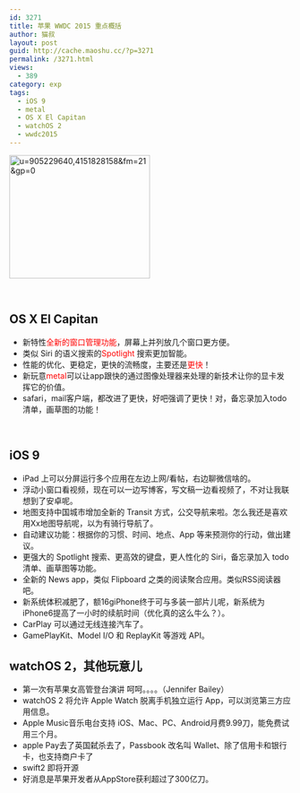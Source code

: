 ```yaml
---
id: 3271
title: 苹果 WWDC 2015 重点概括
author: 猫叔
layout: post
guid: http://cache.maoshu.cc/?p=3271
permalink: /3271.html
views:
  - 389
category: exp
tags:
  - iOS 9
  - metal
  - OS X El Capitan
  - watchOS 2
  - wwdc2015
---
```

[<img class=" size-full wp-image-3272 aligncenter" src="http://cache.maoshu.cc//wp-content/uploads/2015/06/u9052296404151828158fm21gp0.jpg" alt="u=905229640,4151828158&fm=21&gp=0" width="251" height="220" />][1]

&nbsp;

## OS X El Capitan

  * 新特性<span style="color: #ff0000;">全新的窗口管理功能</span>，屏幕上并列放几个窗口更方便。
  * 类似 Siri 的语义搜索的<span style="color: #ff0000;">Spotlight</span> 搜索更加智能。
  * 性能的优化、更稳定，更快的流畅度，主要还是<span style="color: #ff0000;">更快</span>！
  * 新玩意<span style="color: #ff0000;">metal</span>可以让app跟快的通过图像处理器来处理的新技术让你的显卡发挥它的价值。
  * safari，mail客户端，都改进了更快，好吧强调了更快！对，备忘录加入todo清单，画草图的功能！

&nbsp;

## iOS 9

  * iPad 上可以分屏运行多个应用在左边上网/看帖，右边聊微信啥的。
  * 浮动小窗口看视频，现在可以一边写博客，写文稿一边看视频了，不对让我联想到了安卓呢。
  * 地图支持中国城市增加全新的 Transit 方式，公交导航来啦。怎么我还是喜欢用Xx地图导航呢，以为有骑行导航了。
  * 自动建议功能：根据你的习惯、时间、地点、App 等来预测你的行动，做出建议。
  * 更强大的 Spotlight 搜索、更高效的键盘，更人性化的 Siri，备忘录加入 todo 清单、画草图等功能。
  * 全新的 News app，类似 Flipboard 之类的阅读聚合应用。类似RSS阅读器吧。
  * 新系统体积减肥了，额16giPhone终于可与多装一部片儿呢，新系统为iPhone6提高了一小时的续航时间（优化真的这么牛么？）。
  * CarPlay 可以通过无线连接汽车了。
  * GamePlayKit、Model I/O 和 ReplayKit 等游戏 API。

## watchOS 2，其他玩意儿

  * 第一次有苹果女高管登台演讲 呵呵。。。。（Jennifer Bailey）
  * watchOS 2 将允许 Apple Watch 脱离手机独立运行 App，可以浏览第三方应用信息。
  * Apple Music音乐电台支持 iOS、Mac、PC、Android月费9.99刀，能免费试用三个月。
  * apple Pay去了英国弑杀去了，Passbook 改名叫 Wallet、除了信用卡和银行卡，也支持商户卡了
  * swift2 即将开源
  * 好消息是苹果开发者从AppStore获利超过了300亿刀。


 [1]: http://cache.maoshu.cc//wp-content/uploads/2015/06/u9052296404151828158fm21gp0.jpg


